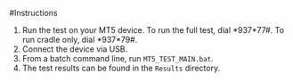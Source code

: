 #Instructions

1. Run the test on your MT5 device. To run the full test, dial \*937\*77\#. To run cradle only, dial \*937\*79\#.
1. Connect the device via USB.
1. From a batch command line, run `MT5_TEST_MAIN.bat`.
1. The test results can be found in the `Results` directory.